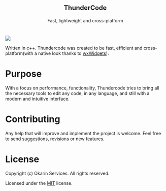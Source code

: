 <p align="center" style="font-size: 20px; font-weight: bold">ThunderCode</p>

<p align="center">Fast, lightweight and cross-platform</p>

# 
<img src="https://imgur.com/4r2lCy7.png">

Written in c++. Thundercode was created to be fast, efficient and cross-platform(with a native look thanks to [wxWidgets](https://wxwidgets.org)).

# Purpose
With a focus on performance, functionality, Thundercode tries to bring all the necessary tools to edit any code, in any language, and still with a modern and intuitive interface.

# Contributing
Any help that will improve and implement the project is welcome. Feel free to send suggestions, revisions or new features.

# License
Copyright (c) Okarin Services. All rights reserved.

Licensed under the [MIT](https://github.com/apozinn/thundercode/blob/main/LICENSE) license.